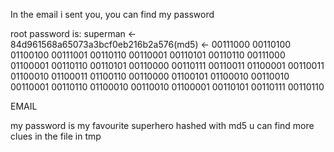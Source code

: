 In the email i sent you, you can find my password

root password is:
superman <- 84d961568a65073a3bcf0eb216b2a576(md5) <- 00111000 00110100 01100100 00111001 00110110 00110001 00110101 00110110 00111000 01100001 00110110 00110101 00110000 00110111 00110011 01100001 00110011 01100010 01100011 01100110 00110000 01100101 01100010 00110010 00110001 00110110 01100010 00110010 01100001 00110101 00110111 00110110

EMAIL

my password is my favourite superhero hashed with md5
u can find more clues in the file in tmp